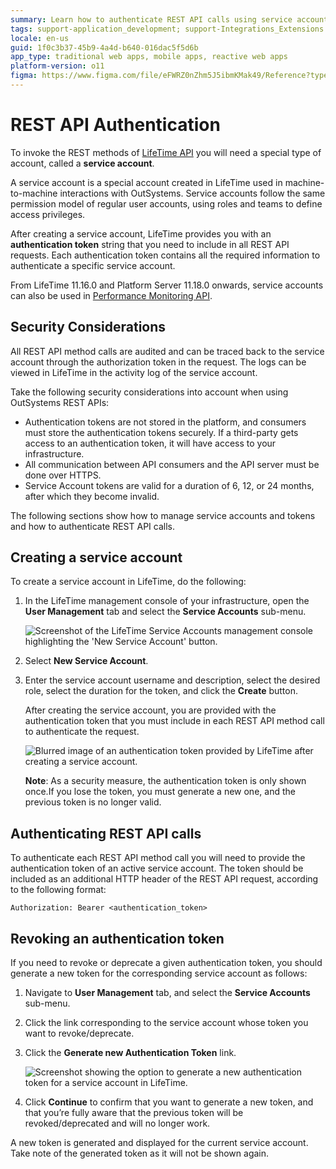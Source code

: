 ```yaml
---
summary: Learn how to authenticate REST API calls using service accounts and tokens in OutSystems 11 (O11).
tags: support-application_development; support-Integrations_Extensions
locale: en-us
guid: 1f0c3b37-45b9-4a4d-b640-016dac5f5d6b
app_type: traditional web apps, mobile apps, reactive web apps
platform-version: o11
figma: https://www.figma.com/file/eFWRZ0nZhm5J5ibmKMak49/Reference?type=design&node-id=609%3A509&mode=design&t=Ix2yojgoXorQvo4C-1
---
```


# REST API Authentication

To invoke the REST methods of [LifeTime API](<../auto/lifetime-deployment-api-v2.final.md>) you will need a special type of account, called a **service account**.

A service account is a special account created in LifeTime used in machine-to-machine interactions with OutSystems. Service accounts follow the same permission model of regular user accounts, using roles and teams to define access privileges.

After creating a service account, LifeTime provides you with an **authentication token** string that you need to include in all REST API requests. Each authentication token contains all the required information to authenticate a specific service account. 

From LifeTime 11.16.0 and Platform Server 11.18.0 onwards, service accounts can also be used in [Performance Monitoring API](<../performancemonitoring-api.md>).

## Security Considerations

All REST API method calls are audited and can be traced back to the service account through the authorization token in the request. The logs can be viewed in LifeTime in the activity log of the service account.

Take the following security considerations into account when using OutSystems REST APIs:

* Authentication tokens are not stored in the platform, and consumers must store the authentication tokens securely. If a third-party gets access to an authentication token, it will have access to your infrastructure.
* All communication between API consumers and the API server must be done over HTTPS.
* Service Account tokens are valid for a duration of 6, 12, or 24 months, after which they become invalid.

The following sections show how to manage service accounts and tokens and how to authenticate REST API calls.

## Creating a service account

To create a service account in LifeTime, do the following:

1. In the LifeTime management console of your infrastructure, open the **User Management** tab and select the **Service Accounts** sub-menu. 

    ![Screenshot of the LifeTime Service Accounts management console highlighting the 'New Service Account' button.](images/lt_service_accounts.png "LifeTime Service Accounts Management Console")

1. Select **New Service Account**. 

1. Enter the service account username and description, select the desired role, select the duration for the token, and click the **Create** button. 

    After creating the service account, you are provided with the authentication token that you must include in each REST API method call to authenticate the request.

    ![Blurred image of an authentication token provided by LifeTime after creating a service account.](images/lt_auth_token_blurred.png "Authentication Token Display")
    
    **Note**: As a security measure, the authentication token is only shown once.If you lose the token, you must generate a new one, and the previous token is no           longer valid.

## Authenticating REST API calls

To authenticate each REST API method call you will need to provide the authentication token of an active service account. The token should be included as an additional HTTP header of the REST API request, according to the following format:

    Authorization: Bearer <authentication_token>


## Revoking an authentication token

If you need to revoke or deprecate a given authentication token, you should generate a new token for the corresponding service account as follows:

1. Navigate to **User Management** tab, and select the **Service Accounts** sub-menu. 

1. Click the link corresponding to the service account whose token you want to revoke/deprecate. 

1. Click the **Generate new Authentication Token** link. 

    ![Screenshot showing the option to generate a new authentication token for a service account in LifeTime.](images/lt_gen_new_auth_token.png "Generate New Authentication Token")

1. Click **Continue** to confirm that you want to generate a new token, and that you’re fully aware that the previous token will be revoked/deprecated and will no longer work. 

A new token is generated and displayed for the current service account. Take note of the generated token as it will not be shown again.
